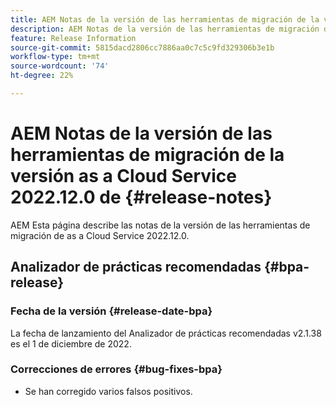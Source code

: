 ```yaml
---
title: AEM Notas de la versión de las herramientas de migración de la versión as a Cloud Service 2022.12.0 de
description: AEM Notas de la versión de las herramientas de migración de la versión as a Cloud Service 2022.12.0 de
feature: Release Information
source-git-commit: 5815dacd2806cc7886aa0c7c5c9fd329306b3e1b
workflow-type: tm+mt
source-wordcount: '74'
ht-degree: 22%

---
```


# AEM Notas de la versión de las herramientas de migración de la versión as a Cloud Service 2022.12.0 de {#release-notes}

AEM Esta página describe las notas de la versión de las herramientas de migración de as a Cloud Service 2022.12.0.

## Analizador de prácticas recomendadas {#bpa-release}

### Fecha de la versión {#release-date-bpa}

La fecha de lanzamiento del Analizador de prácticas recomendadas v2.1.38 es el 1 de diciembre de 2022.

### Correcciones de errores {#bug-fixes-bpa}

* Se han corregido varios falsos positivos.
